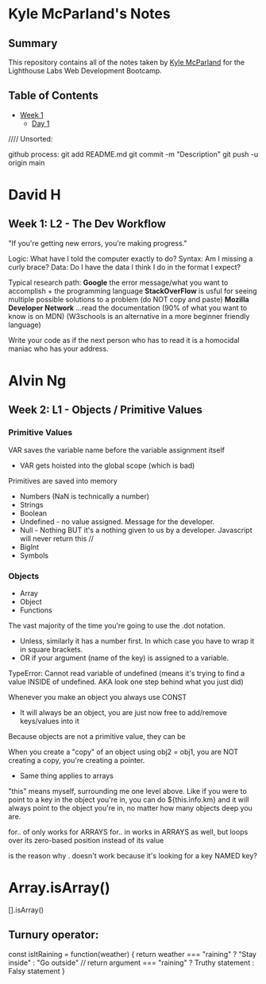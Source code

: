 # Kyle McParland's Notes
## Summary

This repository contains all of the notes taken by [Kyle McParland](https://github.com/kylemcparland) for the Lighthouse Labs Web Development Bootcamp.

## Table of Contents
- [Week 1](/Week_1/)
  - [Day 1](/Week_1/Day_1/)

//// Unsorted:

github process:
git add README.md
git commit -m "Description"
git push -u origin main

# David H 
## Week 1: L2 - The Dev Workflow
"If you're getting new errors, you're making progress."

Logic: What have I told the computer exactly to do?
Syntax: Am I missing a curly brace?
Data: Do I have the data I think I do in the format I expect?

Typical research path: 
**Google** the error message/what you want to accomplish + the programming language
**StackOverFlow** is usful for seeing multiple possible solutions to a problem (do NOT copy and paste)
**Mozilla Developer Network** ...read the documentation (90% of what you want to know is on MDN) (W3schools is an alternative in a more beginner friendly language)

Write your code as if the next person who has to read it is a homocidal maniac who has your address.

# Alvin Ng
## Week 2: L1 - Objects / Primitive Values

### Primitive Values

VAR saves the variable name before the variable assignment itself
- VAR gets hoisted into the global scope (which is bad)

Primitives are saved into memory

- Numbers (NaN is technically a number)
- Strings
- Boolean
- Undefined - no value assigned. Message for the developer.
- Null - Nothing BUT it's a nothing given to us by a developer. Javascript will never return this
//
- BigInt
- Symbols

### Objects
- Array
- Object
- Functions

The vast majority of the time you're going to use the .dot notation.
- Unless, similarly it has a number first. In which case you have to wrap it in square brackets.
- OR if your argument (name of the key) is assigned to a variable. 

TypeError: Cannot read variable of undefined 
(means it's trying to find a value INSIDE of undefined. AKA look one step behind what you just did)

Whenever you make an object you always use CONST
- It will always be an object, you are just now free to add/remove keys/values into it

Because objects are not a primitive value, they can be 

When you create a "copy" of an object using obj2 = obj1, you are NOT creating a copy, you're creating a pointer.
- Same thing applies to arrays

"this" means myself, surrounding me one level above. Like if you were to point to a key in the object you're in, you can do ${this.info.km} and it will always point to the object you're in, no matter how many objects deep you are.

for.. of only works for ARRAYS
for.. in works in ARRAYS as well, but loops over its zero-based position instead of its value

is the reason why . doesn't work because it's looking for a key NAMED key?

Array.isArray()
=
[].isArray()

## Turnury operator:

const isItRaining = function(weather) {
return weather === "raining" ? "Stay inside" : "Go outside"
// return argument === "raining" ? Truthy statement : Falsy statement
}
